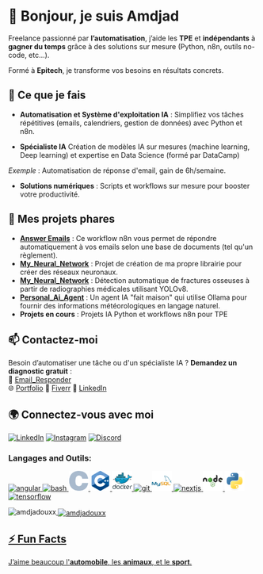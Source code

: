 <!-- Titre principal en Markdown -->
# 👋 Bonjour, je suis Amdjad

<!-- Sous-titre positionnant ton expertise et ton audience cible -->
Freelance passionné par **l’automatisation**, j’aide les **TPE** et **indépendants** à **gagner du temps** grâce à des solutions sur mesure (Python, n8n, outils no-code, etc...).

Formé à **Epitech**, je transforme vos besoins en résultats concrets.

<!-- Section expliquant tes services avec des bénéfices clairs -->
## 🚀 Ce que je fais
- **Automatisation et Système d'exploitation IA** : Simplifiez vos tâches répétitives (emails, calendriers, gestion de données) avec Python et n8n.

- **Spécialiste IA** Création de modèles IA sur mesures (machine learning, Deep learning) et expertise en Data Science (formé par DataCamp)

*Exemple* : Automatisation de réponse d'email, gain de 6h/semaine.
- **Solutions numériques** : Scripts et workflows sur mesure pour booster votre productivité.

<!-- Section mettant en avant tes projets existants -->
## 📂 Mes projets phares
- **[Answer Emails](https://github.com/amdjadouxx/auto_client_answer)** : Ce workflow n8n vous permet de répondre automatiquement à vos emails selon une base de documents (tel qu'un règlement).
- **[My_Neural_Network](https://github.com/amdjadouxx/my_neural_network)** : Projet de création de ma propre librairie pour créer des réseaux neuronaux.
-  **[My_Neural_Network](https://github.com/amdjadouxx/BONES_BREAK_DETECTION)** : Détection automatique de fractures osseuses à partir de radiographies médicales utilisant YOLOv8.
-  **[Personal_Ai_Agent](https://github.com/amdjadouxx/personal_ai_agent)** : Un agent IA "fait maison" qui utilise Ollama pour fournir des informations météorologiques en langage naturel.
- **Projets en cours** : 
Projets IA Python et workflows n8n pour TPE

<!-- Section contact avec un CTA fort -->
## 📫 Contactez-moi
Besoin d’automatiser une tâche ou d'un spécialiste IA ? **Demandez un diagnostic gratuit** :  
📧 [Email_Responder](mailto:amdjad.freelance@gmail.com)  
🌐 [Portfolio](https://www.byamdjad.com/)
🔗 [Fiverr](https://fr.fiverr.com/amdjadouxx)
🔗 [LinkedIn](https://linkedin.com/in/amdjad-ahmod-ali-92023b258)

<!-- Section pour les liens sociaux, adaptés au format Markdown -->
## 🌍 Connectez-vous avec moi
[<img src="https://raw.githubusercontent.com/rahuldkjain/github-profile-readme-generator/master/src/images/icons/Social/linked-in-alt.svg" alt="LinkedIn" height="30" width="40" />](https://linkedin.com/in/amdjad-ahmod-ali-92023b258)
[<img src="https://raw.githubusercontent.com/rahuldkjain/github-profile-readme-generator/master/src/images/icons/Social/instagram.svg" alt="Instagram" height="30" width="40" />](https://instagram.com/amdjadouxx)
[<img src="https://raw.githubusercontent.com/rahuldkjain/github-profile-readme-generator/master/src/images/icons/Social/discord.svg" alt="Discord" height="30" width="40" />](https://discord.gg/632547811392618500)


<h3 align="left">Langages and Outils:</h3>
<p align="left"> <a href="https://angular.io" target="_blank" rel="noreferrer"> <img src="https://angular.io/assets/images/logos/angular/angular.svg" alt="angular" width="40" height="40"/> </a> <a href="https://www.gnu.org/software/bash/" target="_blank" rel="noreferrer"> <img src="https://www.vectorlogo.zone/logos/gnu_bash/gnu_bash-icon.svg" alt="bash" width="40" height="40"/> </a> <a href="https://www.cprogramming.com/" target="_blank" rel="noreferrer"> <img src="https://raw.githubusercontent.com/devicons/devicon/master/icons/c/c-original.svg" alt="c" width="40" height="40"/> </a> <a href="https://www.w3schools.com/cpp/" target="_blank" rel="noreferrer"> <img src="https://raw.githubusercontent.com/devicons/devicon/master/icons/cplusplus/cplusplus-original.svg" alt="cplusplus" width="40" height="40"/> </a> <a href="https://www.docker.com/" target="_blank" rel="noreferrer"> <img src="https://raw.githubusercontent.com/devicons/devicon/master/icons/docker/docker-original-wordmark.svg" alt="docker" width="40" height="40"/> </a> <a href="https://git-scm.com/" target="_blank" rel="noreferrer"> <img src="https://www.vectorlogo.zone/logos/git-scm/git-scm-icon.svg" alt="git" width="40" height="40"/> </a> <a href="https://www.w3.org/html/" target="_blank" rel="noreferrer"> <img src="https://raw.githubusercontent.com/devicons/devicon/master/icons/mysql/mysql-original-wordmark.svg" alt="mysql" width="40" height="40"/> </a> <a href="https://nextjs.org/" target="_blank" rel="noreferrer"> <img src="https://cdn.worldvectorlogo.com/logos/nextjs-2.svg" alt="nextjs" width="40" height="40"/> </a> <a href="https://nodejs.org" target="_blank" rel="noreferrer"> <img src="https://raw.githubusercontent.com/devicons/devicon/master/icons/nodejs/nodejs-original-wordmark.svg" alt="nodejs" width="40" height="40"/> </a> <a href="https://www.postgresql.org" target="_blank" rel="noreferrer"> <img src="https://raw.githubusercontent.com/devicons/devicon/master/icons/python/python-original.svg" alt="python" width="40" height="40"/> </a> <a href="https://www.tensorflow.org" target="_blank" rel="noreferrer"> <img src="https://www.vectorlogo.zone/logos/tensorflow/tensorflow-icon.svg" alt="tensorflow" width="40" height="40"/> </a> <a href="https://www.typescriptlang.org/" target="_blank" rel="noreferrer"> </p>

<p><img align="left" src="https://github-readme-stats.vercel.app/api/top-langs?username=amdjadouxx&show_icons=true&locale=en&layout=compact" alt="amdjadouxx" /></p>

<p>&nbsp;<img align="center" src="https://github-readme-stats.vercel.app/api?username=amdjadouxx&show_icons=true&locale=en" alt="amdjadouxx" /></p>

<!-- Section fun fact pour garder une touche personnelle -->
## ⚡ Fun Facts
J’aime beaucoup l'**automobile**, les **animaux**, et le **sport**. 
